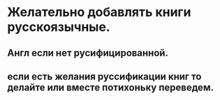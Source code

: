 # Желательно добавлять книги русскоязычные.
## Англ если нет русифицированной.
## если есть желания руссификации книг то делайте или вместе потихоньку переведем.
